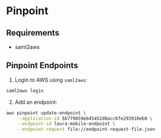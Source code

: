 # Pinpoint

## Requirements
- saml2aws

## Pinpoint Endpoints

1. Login to AWS using `saml2aws`:
```bash
saml2aws login
```

2. Add an endpoint:
```bash
aws pinpoint update-endpoint \
    --application-id 5b779659e645452d8acc6fe293918eb8 \
    --endpoint-id laura-mobile-endpoint \
    --endpoint-request file://endpoint-request-file.json
```